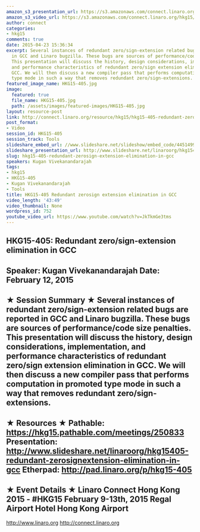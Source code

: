 ```yaml
---
amazon_s3_presentation_url: https://s3.amazonaws.com/connect.linaro.org/hkg15/Videos/02-12-Thursday/HKG15-405.pdf
amazon_s3_video_url: https://s3.amazonaws.com/connect.linaro.org/hkg15/Videos/02-12-Thursday/HKG15-405+Redundant+zerosign-extension+elimination+in+GCC.mp4
author: connect
categories:
- hkg15
comments: true
date: 2015-04-23 15:36:34
excerpt: Several instances of redundant zero/sign-extension related bugs are reported
  in GCC and Linaro bugzilla. These bugs are sources of performance/code size penalties.
  This presentation will discuss the history, design considerations, implementation,
  and performance characteristics of redundant zero/sign extension elimination in
  GCC. We will then discuss a new compiler pass that performs computation in promoted
  type mode in such a way that removes redundant zero/sign-extensions.
featured_image_name: HKG15-405.jpg
image:
  featured: true
  file_name: HKG15-405.jpg
  path: /assets/images/featured-images/HKG15-405.jpg
layout: resource-post
link: http://connect.linaro.org/resource/hkg15/hkg15-405-redundant-zerosign-extension-elimination-in-gcc/
post_format:
- Video
session_id: HKG15-405
session_track: Tools
slideshare_embed_url: //www.slideshare.net/slideshow/embed_code/44514994
slideshare_presentation_url: http://www.slideshare.net/linaroorg/hkg15405-redundant-zerosignextension-elimination-in-gcc
slug: hkg15-405-redundant-zerosign-extension-elimination-in-gcc
speakers: Kugan Vivekanandarajah
tags:
- hkg15
- HKG15-405
- Kugan Vivekanandarajah
- Tools
title: HKG15-405 Redundant zerosign extension elimination in GCC
video_length: '43:49'
video_thumbnail: None
wordpress_id: 752
youtube_video_url: https://www.youtube.com/watch?v=JkTkmGe3tms
---
```


HKG15-405: Redundant zero/sign-extension elimination in GCC 
--------------------------------------------------- 
Speaker: Kugan Vivekanandarajah 
Date: February 12, 2015 
--------------------------------------------------- 
★ Session Summary ★ 
Several instances of redundant zero/sign-extension related bugs are reported in GCC and Linaro bugzilla. These bugs are sources of performance/code size penalties. This presentation will discuss the history, design considerations, implementation, and performance characteristics of redundant zero/sign extension elimination in GCC. We will then discuss a new compiler pass that performs computation in promoted type mode in such a way that removes redundant zero/sign-extensions. 
-------------------------------------------------- 
★ Resources ★ 
Pathable: https://hkg15.pathable.com/meetings/250833 
Presentation:   http://www.slideshare.net/linaroorg/hkg15405-redundant-zerosignextension-elimination-in-gcc
Etherpad: http://pad.linaro.org/p/hkg15-405 
--------------------------------------------------- 
★ Event Details ★ 
Linaro Connect Hong Kong 2015 - #HKG15 
February 9-13th, 2015 
Regal Airport Hotel Hong Kong Airport 
--------------------------------------------------- 
http://www.linaro.org 
http://connect.linaro.org